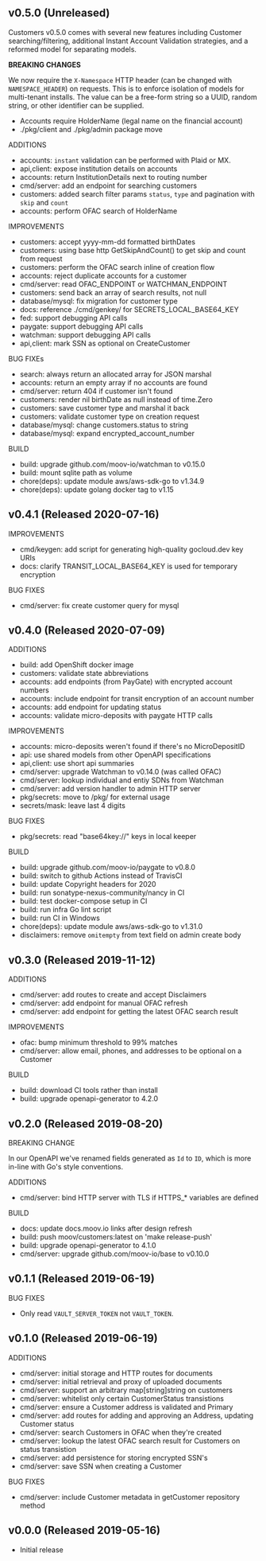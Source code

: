 ## v0.5.0 (Unreleased)

Customers v0.5.0 comes with several new features including Customer searching/filtering, additional Instant Account Validation strategies, and a reformed model for separating models.

**BREAKING CHANGES**

We now require the `X-Namespace` HTTP header (can be changed with `NAMESPACE_HEADER`) on requests. This is to enforce isolation of models for multi-tenant installs. The value can be a free-form string so a UUID, random string, or other identifier can be supplied.

- Accounts require HolderName (legal name on the financial account)
- ./pkg/client and ./pkg/admin package move

ADDITIONS

- accounts: `instant` validation can be performed with Plaid or MX.
- api,client: expose institution details on accounts
- accounts: return InstitutionDetails next to routing number
- cmd/server: add an endpoint for searching customers
- customers: added search filter params `status`, `type` and pagination with `skip` and `count`
- accounts: perform OFAC search of HolderName

IMPROVEMENTS

- customers: accept yyyy-mm-dd formatted birthDates
- customers: using base http GetSkipAndCount() to get skip and count from request
- customers: perform the OFAC search inline of creation flow
- accounts: reject duplicate accounts for a customer
- cmd/server: read OFAC_ENDPOINT or WATCHMAN_ENDPOINT
- customers: send back an array of search results, not null
- database/mysql: fix migration for customer type
- docs: reference ./cmd/genkey/ for SECRETS_LOCAL_BASE64_KEY
- fed: support debugging API calls
- paygate: support debugging API calls
- watchman: support debugging API calls
- api,client: mark SSN as optional on CreateCustomer

BUG FIXEs

- search: always return an allocated array for JSON marshal
- accounts: return an empty array if no accounts are found
- cmd/server: return 404 if customer isn't found
- customers: render nil birthDate as null instead of time.Zero
- customers: save customer type and marshal it back
- customers: validate customer type on creation request
- database/mysql: change customers.status to string
- database/mysql: expand encrypted_account_number

BUILD

- build: upgrade github.com/moov-io/watchman to v0.15.0
- build: mount sqlite path as volume
- chore(deps): update module aws/aws-sdk-go to v1.34.9
- chore(deps): update golang docker tag to v1.15

## v0.4.1 (Released 2020-07-16)

IMPROVEMENTS

- cmd/keygen: add script for generating high-quality gocloud.dev key URIs
- docs: clarify TRANSIT_LOCAL_BASE64_KEY is used for temporary encryption

BUG FIXES

- cmd/server: fix create customer query for mysql

## v0.4.0 (Released 2020-07-09)

ADDITIONS

- build: add OpenShift docker image
- customers: validate state abbreviations
- accounts: add endpoints (from PayGate) with encrypted account numbers
- accounts: include endpoint for transit encryption of an account number
- accounts: add endpoint for updating status
- accounts: validate micro-deposits with paygate HTTP calls

IMPROVEMENTS

- accounts: micro-deposits weren't found if there's no MicroDepositID
- api: use shared models from other OpenAPI specifications
- api,client: use short api summaries
- cmd/server: upgrade Watchman to v0.14.0 (was called OFAC)
- cmd/server: lookup individual and entiy SDNs from Watchman
- cmd/server: add version handler to admin HTTP server
- pkg/secrets: move to /pkg/ for external usage
- secrets/mask: leave last 4 digits

BUG FIXES

- pkg/secrets: read "base64key://" keys in local keeper

BUILD

- build: upgrade github.com/moov-io/paygate to v0.8.0
- build: switch to github Actions instead of TravisCI
- build: update Copyright headers for 2020
- build: run sonatype-nexus-community/nancy in CI
- build: test docker-compose setup in CI
- build: run infra Go lint script
- build: run CI in Windows
- chore(deps): update module aws/aws-sdk-go to v1.31.0
- disclaimers: remove `omitempty` from text field on admin create body

## v0.3.0 (Released 2019-11-12)

ADDITIONS

- cmd/server: add routes to create and accept Disclaimers
- cmd/server: add endpoint for manual OFAC refresh
- cmd/server: add endpoint for getting the latest OFAC search result

IMPROVEMENTS

- ofac: bump minimum threshold to 99% matches
- cmd/server: allow email, phones, and addresses to be optional on a Customer

BUILD

- build: download CI tools rather than install
- build: upgrade openapi-generator to 4.2.0

## v0.2.0 (Released 2019-08-20)

BREAKING CHANGE

In our OpenAPI we've renamed fields generated as `Id` to `ID`, which is more in-line with Go's style conventions.

ADDITIONS

- cmd/server: bind HTTP server with TLS if HTTPS_* variables are defined

BUILD

- docs: update docs.moov.io links after design refresh
- build: push moov/customers:latest on 'make release-push'
- build: upgrade openapi-generator to 4.1.0
- cmd/server: upgrade github.com/moov-io/base to v0.10.0

## v0.1.1 (Released 2019-06-19)

BUG FIXES

- Only read `VAULT_SERVER_TOKEN` not `VAULT_TOKEN`.

## v0.1.0 (Released 2019-06-19)

ADDITIONS

- cmd/server: initial storage and HTTP routes for documents
- cmd/server: initial retrieval and proxy of uploaded documents
- cmd/server: support an arbitrary map[string]string on customers
- cmd/server: whitelist only certain CustomerStatus transistions
- cmd/server: ensure a Customer address is validated and Primary
- cmd/server: add routes for adding and approving an Address, updating Customer status
- cmd/server: search Customers in OFAC when they're created
- cmd/server: lookup the latest OFAC search result for Customers on status transistion
- cmd/server: add persistence for storing encrypted SSN's
- cmd/server: save SSN when creating a Customer

BUG FIXES

- cmd/server: include Customer metadata in getCustomer repository method

## v0.0.0 (Released 2019-05-16)

- Initial release
